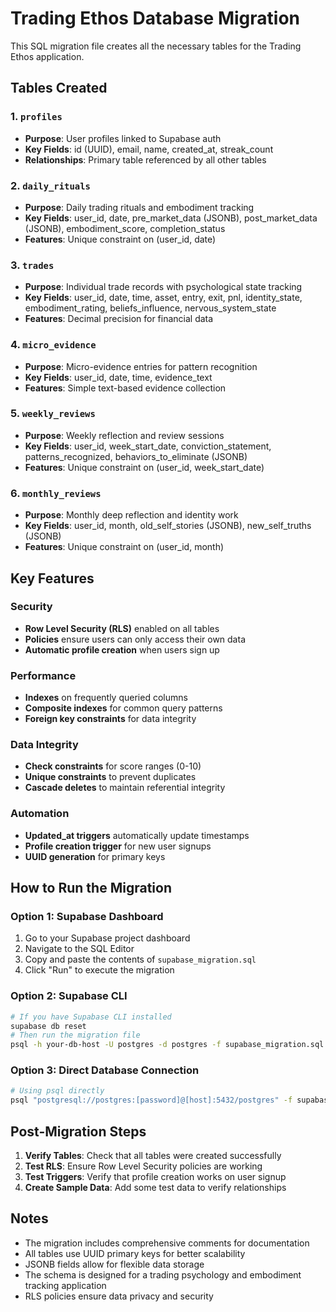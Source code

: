 # Trading Ethos Database Migration

This SQL migration file creates all the necessary tables for the Trading Ethos application.

## Tables Created

### 1. `profiles`
- **Purpose**: User profiles linked to Supabase auth
- **Key Fields**: id (UUID), email, name, created_at, streak_count
- **Relationships**: Primary table referenced by all other tables

### 2. `daily_rituals`
- **Purpose**: Daily trading rituals and embodiment tracking
- **Key Fields**: user_id, date, pre_market_data (JSONB), post_market_data (JSONB), embodiment_score, completion_status
- **Features**: Unique constraint on (user_id, date)

### 3. `trades`
- **Purpose**: Individual trade records with psychological state tracking
- **Key Fields**: user_id, date, time, asset, entry, exit, pnl, identity_state, embodiment_rating, beliefs_influence, nervous_system_state
- **Features**: Decimal precision for financial data

### 4. `micro_evidence`
- **Purpose**: Micro-evidence entries for pattern recognition
- **Key Fields**: user_id, date, time, evidence_text
- **Features**: Simple text-based evidence collection

### 5. `weekly_reviews`
- **Purpose**: Weekly reflection and review sessions
- **Key Fields**: user_id, week_start_date, conviction_statement, patterns_recognized, behaviors_to_eliminate (JSONB)
- **Features**: Unique constraint on (user_id, week_start_date)

### 6. `monthly_reviews`
- **Purpose**: Monthly deep reflection and identity work
- **Key Fields**: user_id, month, old_self_stories (JSONB), new_self_truths (JSONB)
- **Features**: Unique constraint on (user_id, month)

## Key Features

### Security
- **Row Level Security (RLS)** enabled on all tables
- **Policies** ensure users can only access their own data
- **Automatic profile creation** when users sign up

### Performance
- **Indexes** on frequently queried columns
- **Composite indexes** for common query patterns
- **Foreign key constraints** for data integrity

### Data Integrity
- **Check constraints** for score ranges (0-10)
- **Unique constraints** to prevent duplicates
- **Cascade deletes** to maintain referential integrity

### Automation
- **Updated_at triggers** automatically update timestamps
- **Profile creation trigger** for new user signups
- **UUID generation** for primary keys

## How to Run the Migration

### Option 1: Supabase Dashboard
1. Go to your Supabase project dashboard
2. Navigate to the SQL Editor
3. Copy and paste the contents of `supabase_migration.sql`
4. Click "Run" to execute the migration

### Option 2: Supabase CLI
```bash
# If you have Supabase CLI installed
supabase db reset
# Then run the migration file
psql -h your-db-host -U postgres -d postgres -f supabase_migration.sql
```

### Option 3: Direct Database Connection
```bash
# Using psql directly
psql "postgresql://postgres:[password]@[host]:5432/postgres" -f supabase_migration.sql
```

## Post-Migration Steps

1. **Verify Tables**: Check that all tables were created successfully
2. **Test RLS**: Ensure Row Level Security policies are working
3. **Test Triggers**: Verify that profile creation works on user signup
4. **Create Sample Data**: Add some test data to verify relationships

## Notes

- The migration includes comprehensive comments for documentation
- All tables use UUID primary keys for better scalability
- JSONB fields allow for flexible data storage
- The schema is designed for a trading psychology and embodiment tracking application
- RLS policies ensure data privacy and security
